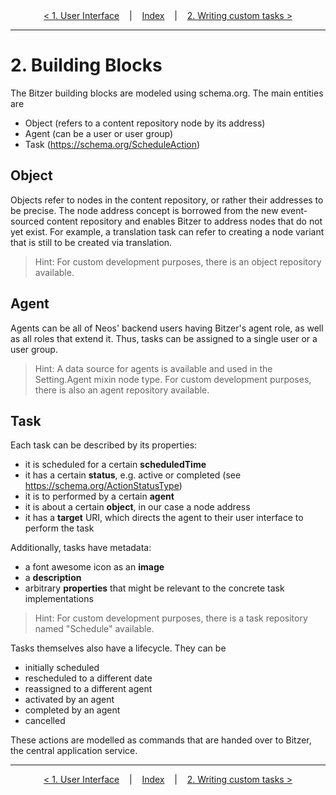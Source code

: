 <div align="center">
<a href="./01_UserInterface.md">< 1. User Interface</a>
    &nbsp;&nbsp;&nbsp;|&nbsp;&nbsp;&nbsp;
    <a href="./00_Index.md">Index</a>
    &nbsp;&nbsp;&nbsp;|&nbsp;&nbsp;&nbsp;
    <a href="./03_CustomTasks.md">2. Writing custom tasks &gt;</a>
</div>

---

# 2. Building Blocks

The Bitzer building blocks are modeled using schema.org. The main entities are
* Object (refers to a content repository node by its address)
* Agent (can be a user or user group)
* Task (https://schema.org/ScheduleAction)

## Object

Objects refer to nodes in the content repository, or rather their addresses to be precise.
The node address concept is borrowed from the new event-sourced content repository
and enables Bitzer to address nodes that do not yet exist.
For example, a translation task can refer to creating a node variant that is still to be created via translation.
> Hint: For custom development purposes, there is an object repository available.

## Agent

Agents can be all of Neos' backend users having Bitzer's agent role, as well as all roles that extend it.
Thus, tasks can be assigned to a single user or a user group.
> Hint: A data source for agents is available and used in the Setting.Agent mixin node type.
> For custom development purposes, there is also an agent repository available.

## Task

Each task can be described by its properties:
* it is scheduled for a certain **scheduledTime**
* it has a certain **status**, e.g. active or completed (see https://schema.org/ActionStatusType)
* it is to performed by a certain **agent**
* it is about a certain **object**, in our case a node address
* it has a **target** URI, which directs the agent to their user interface to perform the task

Additionally, tasks have metadata:
* a font awesome icon as an **image**
* a **description**
* arbitrary **properties** that might be relevant to the concrete task implementations

> Hint: For custom development purposes, there is a task repository named "Schedule" available.

Tasks themselves also have a lifecycle. They can be
* initially scheduled
* rescheduled to a different date
* reassigned to a different agent
* activated by an agent
* completed by an agent
* cancelled

These actions are modelled as commands that are handed over to Bitzer, the central application service.

---

<div align="center">
<a href="./01_UserInterface.md">< 1. User Interface</a>
    &nbsp;&nbsp;&nbsp;|&nbsp;&nbsp;&nbsp;
    <a href="./00_Index.md">Index</a>
    &nbsp;&nbsp;&nbsp;|&nbsp;&nbsp;&nbsp;
    <a href="./03_CustomTasks.md">2. Writing custom tasks &gt;</a>
</div>
